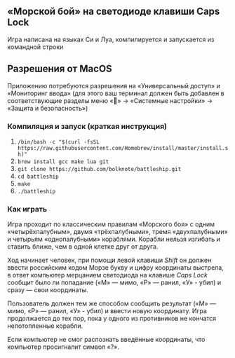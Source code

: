 ## «Морской бой» на светодиоде клавиши Caps Lock

Игра написана на языках Си и Луа, компилируется и запускается из командной строки

## Разрешения от MacOS
Приложению потребуются разрешения на «Универсальный доступ» и «Мониторинг ввода»
(для этого ваш терминал должен быть добавлен в соответствующие разделы меню
«» → «Системные настройки» → «Защита и безопасность»)

### Компиляция и запуск (краткая инструкция)
1) `/bin/bash -c "$(curl -fsSL https://raw.githubusercontent.com/Homebrew/install/master/install.sh)"`
1) `brew install gcc make lua git`
1) `git clone https://github.com/bolknote/battleship.git`
1) `cd battleship`
1) `make`
1) `./battleship`

### Как играть

Игра проходит по классическим правилам «Морского боя» с одним «четырёхпалубным», двумя «трёхпалубными», тремя «двухпалубными» и четырьям «однопалубными» кораблями. Корабли нельзя изгибать и ставить ближе, чем в одной клетке друг от друга.

Ход начинает человек, при помощи левой клавиши _Shift_ он должен ввести российским
кодом Морзе букву и цифру координаты выстрела, в ответ компьютер мерцанием светодиода на клавише _Caps Lock_ сообщит
было ли попадание («М» — мимо, «Р» — ранил, «У» - убил) и сразу — свои координаты.

Пользователь должен тем же способом сообщить результат («М» — мимо, «Р» — ранил, «У» - убил) и ввести новую координату. Игра продолжается до тех пор, пока у одного из противников не кончатся непотопленные корабли.

Если компьютер не смог распознать введённые координаты, что компьютер просигналит символ «?».
